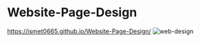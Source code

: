 # Website-Page-Design
https://ismet0665.github.io/Website-Page-Design/
![web-design](https://user-images.githubusercontent.com/118618011/210168271-78f2d398-fbd1-4996-9502-61fd3c2cc73e.gif)
